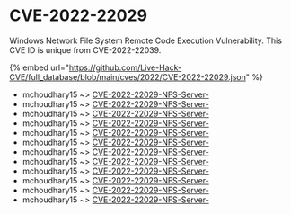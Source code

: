 # CVE-2022-22029

Windows Network File System Remote Code Execution Vulnerability. This CVE ID is unique from CVE-2022-22039.

{% embed url="https://github.com/Live-Hack-CVE/full_database/blob/main/cves/2022/CVE-2022-22029.json" %}


* mchoudhary15 ~> [CVE-2022-22029-NFS-Server-](https://www.alice-snow.ru/2022/database/cve-2022-22029/cve-2022-22029-nfs-server--mchoudhary15)
* mchoudhary15 ~> [CVE-2022-22029-NFS-Server-](https://www.alice-snow.ru/2022/database/cve-2022-22029/cve-2022-22029-nfs-server--mchoudhary15)
* mchoudhary15 ~> [CVE-2022-22029-NFS-Server-](https://www.alice-snow.ru/2022/database/cve-2022-22029/cve-2022-22029-nfs-server--mchoudhary15)
* mchoudhary15 ~> [CVE-2022-22029-NFS-Server-](https://www.alice-snow.ru/2022/database/cve-2022-22029/cve-2022-22029-nfs-server--mchoudhary15)
* mchoudhary15 ~> [CVE-2022-22029-NFS-Server-](https://www.alice-snow.ru/2022/database/cve-2022-22029/cve-2022-22029-nfs-server--mchoudhary15)
* mchoudhary15 ~> [CVE-2022-22029-NFS-Server-](https://www.alice-snow.ru/2022/database/cve-2022-22029/cve-2022-22029-nfs-server--mchoudhary15)
* mchoudhary15 ~> [CVE-2022-22029-NFS-Server-](https://www.alice-snow.ru/2022/database/cve-2022-22029/cve-2022-22029-nfs-server--mchoudhary15)
* mchoudhary15 ~> [CVE-2022-22029-NFS-Server-](https://www.alice-snow.ru/2022/database/cve-2022-22029/cve-2022-22029-nfs-server--mchoudhary15)
* mchoudhary15 ~> [CVE-2022-22029-NFS-Server-](https://www.alice-snow.ru/2022/database/cve-2022-22029/cve-2022-22029-nfs-server--mchoudhary15)
* mchoudhary15 ~> [CVE-2022-22029-NFS-Server-](https://www.alice-snow.ru/2022/database/cve-2022-22029/cve-2022-22029-nfs-server--mchoudhary15)
* mchoudhary15 ~> [CVE-2022-22029-NFS-Server-](https://www.alice-snow.ru/2022/database/cve-2022-22029/cve-2022-22029-nfs-server--mchoudhary15)
* mchoudhary15 ~> [CVE-2022-22029-NFS-Server-](https://www.alice-snow.ru/2022/database/cve-2022-22029/cve-2022-22029-nfs-server--mchoudhary15)